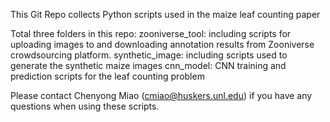 This Git Repo collects Python scripts used in the maize leaf counting paper

Total three folders in this repo:
    zooniverse_tool: including scripts for uploading images to and downloading annotation results from Zooniverse crowdsourcing platform. 
    synthetic_image: including scripts used to generate the synthetic maize images
    cnn_model: CNN training and prediction scripts for the leaf counting problem 

Please contact Chenyong Miao (cmiao@huskers.unl.edu) if you have any questions when using these scripts. 